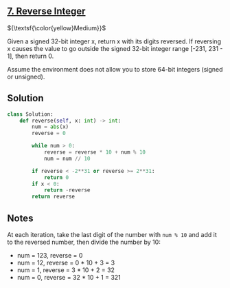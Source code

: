 ## [7. Reverse Integer](https://leetcode.com/problems/reverse-integer/)

${\textsf{\color{yellow}Medium}}$

Given a signed 32-bit integer x, return x with its digits reversed. If reversing x causes the value to go outside the signed 32-bit integer range [-231, 231 - 1], then return 0.

Assume the environment does not allow you to store 64-bit integers (signed or unsigned).

## Solution
```python
class Solution:
    def reverse(self, x: int) -> int:
        num = abs(x)
        reverse = 0

        while num > 0:
            reverse = reverse * 10 + num % 10
            num = num // 10

        if reverse < -2**31 or reverse >= 2**31:
            return 0
        if x < 0:
            return -reverse
        return reverse
```

## Notes
At each iteration, take the last digit of the number with `num % 10` and add it to the reversed number, then divide the number by 10:
- num = 123, reverse = 0
- num = 12, reverse = 0 * 10 + 3 = 3
- num = 1, reverse = 3 * 10 + 2 = 32
- num = 0, reverse = 32 * 10 + 1 = 321
